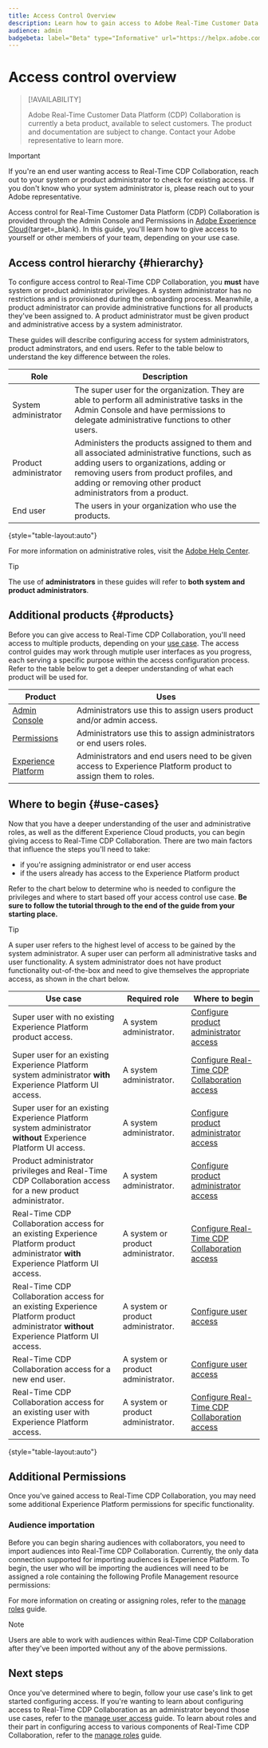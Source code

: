 ```yaml
---
title: Access Control Overview
description: Learn how to gain access to Adobe Real-Time Customer Data Platform (CDP) Collaboration.
audience: admin
badgebeta: label="Beta" type="Informative" url="https://helpx.adobe.com/legal/product-descriptions/real-time-customer-data-platform-b2b-edition-prime-and-ultimate-packages.html newtab=true"
---
```

# Access control overview

>[!AVAILABILITY]
>
>Adobe Real-Time Customer Data Platform (CDP) Collaboration is currently a beta product, available to select customers. The product and documentation are subject to change. Contact your Adobe representative to learn more.

>[!IMPORTANT]
>
> If you're an end user wanting access to Real-Time CDP Collaboration, reach out to your system or product administrator to check for existing access. If you don't know who your system administrator is, please reach out to your Adobe representative.

Access control for Real-Time Customer Data Platform (CDP) Collaboration is provided through the Admin Console and Permissions in [Adobe Experience Cloud](https://experience.adobe.com/){target=_blank}. In this guide, you'll learn how to give access to yourself or other members of your team, depending on your use case. 

## Access control hierarchy {#hierarchy}

To configure access control to Real-Time CDP Collaboration, you **must** have system or product administrator privileges. A system administrator has no restrictions and is provisioned during the onboarding process. Meanwhile, a product administrator can provide administrative functions for all products they've been assigned to. A product administrator must be given product and administrative access by a system administrator. 

These guides will describe configuring access for system administrators, product adminstrators, and end users. Refer to the table below to understand the key difference between the roles.

| Role | Description |
| --- | --- | 
| System administrator | The super user for the organization. They are able to perform all administrative tasks in the Admin Console and have permissions to delegate administrative functions to other users.  |
| Product administrator | Administers the products assigned to them and all associated administrative functions, such as adding users to organizations, adding or removing users from product profiles, and adding or removing other product administrators from a product. |
| End user | The users in your organization who use the products. | 

{style="table-layout:auto"}

For more information on administrative roles, visit the [Adobe Help Center](https://helpx.adobe.com/enterprise/using/admin-roles.html). 

>[!TIP]
>
>The use of **administrators** in these guides will refer to **both system and product administrators**.

## Additional products {#products}

Before you can give access to Real-Time CDP Collaboration, you'll need access to multiple products, depending on your [use case](#use-cases). The access control guides may work through mutiple user interfaces as you progress, each serving a specific purpose within the access configuration process. Refer to the table below to get a deeper understanding of what each product will be used for.

| Product | Uses |
| --- | --- |
| [Admin Console](https://adminconsole.adobe.com/) | Administrators use this to assign users product and/or admin access. |
| [Permissions](https://experience.adobe.com/) | Administrators use this to assign administrators or end users roles. |
| [Experience Platform](https://platform.adobe.com/) | Administrators and end users need to be given access to Experience Platform product to assign them to roles. |

## Where to begin {#use-cases}

Now that you have a deeper understanding of the user and administrative roles, as well as the different Experience Cloud products, you can begin giving access to Real-Time CDP Collaboration. There are two main factors that influence the steps you'll need to take:

- if you're assigning administrator or end user access
- if the users already has access to the Experience Platform product
  
Refer to the chart below to determine who is needed to configure the privileges and where to start based off your access control use case. **Be sure to follow the tutorial through to the end of the guide from your starting place.**

>[!TIP]
>
> A super user refers to the highest level of access to be gained by the system administrator. A super user can perform all administrative tasks and user functionality. A system administrator does not have product functionality out-of-the-box and need to give themselves the appropriate access, as shown in the chart below. 

| Use case | Required role | Where to begin | 
| --- | --- | --- | 
| Super user with no existing Experience Platform product access. | A system administrator. | [Configure product administrator access](./mange-user-access.md#admin-access) |
| Super user for an existing Experience Platform system administrator **with** Experience Platform UI access. | A system administrator. | [Configure Real-Time CDP Collaboration access](./mange-user-access.md#RTCDP-collab-access) |
| Super user for an existing Experience Platform system administrator **without** Experience Platform UI access. | A system administrator. | [Configure product administrator access](./mange-user-access.md#admin-access) |
| Product administrator privileges and Real-Time CDP Collaboration access for a new product administrator. | A system administrator. | [Configure product administrator access](./mange-user-access.md#admin-access) |
| Real-Time CDP Collaboration access for an existing Experience Platform product administrator **with** Experience Platform UI access. | A system or product administrator. | [Configure Real-Time CDP Collaboration access](./mange-user-access.md#RTCDP-collab-access) |
| Real-Time CDP Collaboration access for an existing Experience Platform product administrator **without** Experience Platform UI access. | A system or product administrator. | [Configure user access](./mange-user-access.md#user-access) |
| Real-Time CDP Collaboration access for a new end user. | A system or product administrator. | [Configure user access](./mange-user-access.md#user-access) |
| Real-Time CDP Collaboration access for an existing user with Experience Platform access. | A system or product administrator. | [Configure Real-Time CDP Collaboration access](./mange-user-access.md#RTCDP-collab-access) |

{style="table-layout:auto"}

## Additional Permissions

Once you've gained access to Real-Time CDP Collaboration, you may need some additional Experience Platform permissions for specific functionality. 

### Audience importation

Before you can begin sharing audiences with collaborators, you need to import audiences into Real-Time CDP Collaboration. Currently, the only data connection supported for importing audiences is Experience Platform. To begin, the user who will be importing the audiences will need to be assigned a role containing the following Profile Management resource permissions:

<!-- AUDIENCES PERMISSIONS CHART HERE -->

For more information on creating or assigning roles, refer to the [manage roles](./manage-roles.md) guide.

>[!NOTE]
>
>Users are able to work with audiences within Real-Time CDP Collaboration after they've been imported without any of the above permissions.

## Next steps

Once you've determined where to begin, follow your use case's link to get started configuring access. If you're wanting to learn about configuring access to Real-Time CDP Collaboration as an administrator beyond those use cases, refer to the [manage user access](mange-user-access.md) guide. To learn about roles and their part in configuring access to various components of Real-Time CDP Collaboration, refer to the [manage roles](manage-roles.md) guide.

